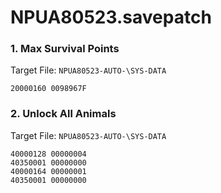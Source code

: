 # NPUA80523.savepatch

### 1. Max Survival Points

Target File: `NPUA80523-AUTO-\SYS-DATA`

```
20000160 0098967F
```

### 2. Unlock All Animals

Target File: `NPUA80523-AUTO-\SYS-DATA`

```
40000128 00000004
40350001 00000000
40000164 00000001
40350001 00000000
```

